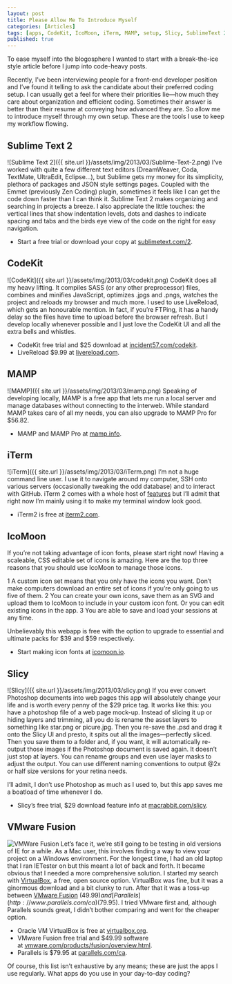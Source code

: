 ```yaml
---
layout: post
title: Please Allow Me To Introduce Myself
categories: [Articles]
tags: [apps, CodeKit, IcoMoon, iTerm, MAMP, setup, Slicy, SublimeText 2, VMWare Fusion]
published: true
---
```


To ease myself into the blogosphere I wanted to start with a break-the-ice style article before I jump into code-heavy posts.

Recently, I’ve been interviewing people for a front-end developer position and I’ve found it telling to ask the candidate about their preferred coding setup.<!--more--> I can usually get a feel for where their priorities lie—how much they care about organization and efficient coding. Sometimes their answer is better than their resume at conveying how advanced they are. So allow me to introduce myself through my own setup. These are the tools I use to keep my workflow flowing.

## Sublime Text 2

![Sublime Text 2]({{ site.url }}/assets/img/2013/03/Sublime-Text-2.png) I’ve worked with quite a few different text editors (DreamWeaver, Coda, TextMate, UltraEdit, Eclipse...), but Sublime gets my money for its simplicity, plethora of packages and JSON style settings pages. Coupled with the Emmet (previously Zen Coding) plugin, sometimes it feels like I can get the code down faster than I can think it. Sublime Text 2 makes organizing and searching in projects a breeze. I also appreciate the little touches: the vertical lines that show indentation levels, dots and dashes to indicate spacing and tabs and the birds eye view of the code on the right for easy navigation.

* Start a free trial or download your copy at [sublimetext.com/2](http://www.sublimetext.com/2).

## CodeKit

![CodeKit]({{ site.url }}/assets/img/2013/03/codekit.png) CodeKit does all my heavy lifting. It compiles SASS (or any other preprocessor) files, combines and minifies JavaScript, optimizes .jpgs and .pngs, watches the project and reloads my browser and much more. I used to use LiveReload, which gets an honourable mention. In fact, if you’re FTPing, it has a handy delay so the files have time to upload before the browser refresh. But I develop locally whenever possible and I just love the CodeKit UI and all the extra bells and whistles.

* CodeKit free trial and $25 download at [incident57.com/codekit](http://incident57.com/codekit).
* LiveReload $9.99 at [livereload.com](http://livereload.com).

## MAMP

![MAMP]({{ site.url }}/assets/img/2013/03/mamp.png) Speaking of developing locally, MAMP is a free app that lets me run a local server and manage databases without connecting to the interweb. While standard MAMP takes care of all my needs, you can also upgrade to MAMP Pro for $56.82.

* MAMP and MAMP Pro at [mamp.info](http://www.mamp.info).

## iTerm

![iTerm]({{ site.url }}/assets/img/2013/03/iTerm.png) I’m not a huge command line user. I use it to navigate around my computer, SSH onto various servers (occasionally tweaking the odd database) and to interact with GitHub. iTerm 2 comes with a whole host of [features](http://www.iterm2.com/#/section/features) but I’ll admit that right now I’m mainly using it to make my terminal window look good.

* iTerm2 is free at [iterm2.com](http://www.iterm2.com).

## IcoMoon

If you’re not taking advantage of icon fonts, please start right now! Having a scaleable, CSS editable set of icons is amazing. Here are the top three reasons that you should use IcoMoon to manage those icons.


1 A custom icon set means that you only have the icons you want. Don’t make computers download an entire set of icons if you’re only going to us five of them.
2 You can create your own icons, save them as an SVG and upload them to IcoMoon to include in your custom icon font. Or you can edit existing icons in the app.
3 You are able to save and load your sessions at any time.

Unbelievably this webapp is free with the option to upgrade to essential and ultimate packs for $39 and $59 respectively.

* Start making icon fonts at [icomoon.io](http://icomoon.io).

## Slicy

![Slicy]({{ site.url }}/assets/img/2013/03/slicy.png) If you ever convert Photoshop documents into web pages this app will absolutely change your life and is worth every penny of the $29 price tag. It works like this: you have a photoshop file of a web page mock-up. Instead of slicing it up or hiding layers and trimming, all you do is rename the asset layers to something like star.png or picure.jpg. Then you re-save the .psd and drag it onto the Slicy UI and presto, it spits out all the images—perfectly sliced. Then you save them to a folder and, if you want, it will automatically re-output those images if the Photoshop document is saved again. It doesn’t just stop at layers. You can rename groups and even use layer masks to adjust the output. You can use different naming conventions to output @2x or half size versions for your retina needs.

I’ll admit, I don’t use Photoshop as much as I used to, but this app saves me a boatload of time whenever I do.

* Slicy’s free trial, $29 download feature info at [macrabbit.com/slicy](http://macrabbit.com/slicy).

## VMware Fusion

![VMWare Fusion](http://camelcas.es/wp-content/uploads/2013/03/fusion.png) Let’s face it, we’re still going to be testing in old versions of IE for a while. As a Mac user, this involves finding a way to view your project on a Windows environment. For the longest time, I had an old laptop that I ran IETester on but this meant a lot of back and forth. It became obvious that I needed a more comprehensive solution. I started my search with [VirtualBox](https://www.virtualbox.org), a free, open source option. VirtualBox was fine, but it was a ginormous download and a bit clunky to run. After that it was a toss-up between [VMware Fusion](http://www.vmware.com/products/fusion/overview.html) ($49.99) and [Parallels](http://www.parallels.com/ca) ($79.95). I tried VMware first and, although Parallels sounds great, I didn’t bother comparing and went for the cheaper option.

* Oracle VM VirtualBox is free at [virtualbox.org](https://www.virtualbox.org).
* VMware Fusion free trial and $49.99 software at [vmware.com/products/fusion/overview.html](http://www.vmware.com/products/fusion/overview.html).
* Parallels is $79.95 at [parallels.com/ca](http://www.parallels.com/ca).

Of course, this list isn’t exhaustive by any means; these are just the apps I use regularly. What apps do you use in your day-to-day coding?

